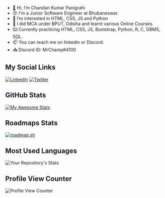 - [👋](https://res.cloudinary.com/dyvcg2scr/raw/upload/v1691241458/chandan_tqx0va.css) Hi, I’m Chandan Kumar Panigrahi
- 😚 I'm a Junior Software Engineer at Bhubaneswar.
- 👀 I’m interested in HTML, CSS, JS and Python
- 🌱 I did MCA under BPUT, Odisha and learnt various Online Courses.
- ⌨️ Currently practicing HTML, CSS, JS, Bootstrap, Python, R, C, DBMS, SQL.
- 📫 You can reach me on linkedin or Discord.
- 📥 Discord ID: MrChamp#4100

## My Social Links
[![LinkedIn](https://img.shields.io/badge/linkedin-%230077B5.svg?style=normal&logo=linkedin&logoColor=white)](https://linkedin.com/in/mrchampofficial)
[![Twitter](https://img.shields.io/badge/Twitter-%231DA1F2.svg?style=normal&logo=Twitter&logoColor=white)](https://twitter.com/mrchampofficial)

## GitHub Stats
[![My Awesome Stats](https://awesome-github-stats.azurewebsites.net/user-stats/chandankumarpanigrahi?cardType=github&theme=tokyonight&preferLogin=false)](https://git.io/awesome-stats-card)

## Roadmaps Stats
[![roadmap.sh](https://api.roadmap.sh/v1-badge/wide/64c387a2e244f2be6a48e2f5?variant=dark)](https://roadmap.sh)

## Most Used Languages
![Your Repository's Stats](https://github-readme-stats.vercel.app/api/top-langs/?username=chandankumarpanigrahi&theme=blue-green)

## Profile View Counter
![Profile View Counter](https://komarev.com/ghpvc/?username=chandankumarpanigrahi)


<!---
chandankumarpanigrahi/chandankumarpanigrahi is a ✨ special ✨ repository because its `README.md` (this file) appears on your GitHub profile.
You can click the Preview link to take a look at your changes.
--->
